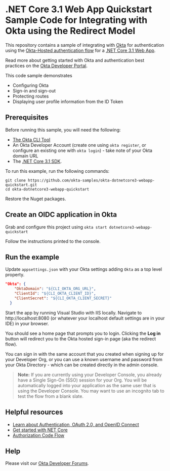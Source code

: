 # .NET Core 3.1 Web App Quickstart Sample Code for Integrating with Okta using the Redirect Model

This repository contains a sample of integrating with [Okta](https://www.okta.com/) for authentication using the [Okta-Hosted authentication flow](https://developer.okta.com/docs/concepts/redirect-vs-embedded/) for a [.NET Core 3.1 Web App](https://developer.okta.com/docs/guides/aspnetcore3/main/).

Read more about getting started with Okta and authentication best practices on the [Okta Developer Portal](https://developer.okta.com).

This code sample demonstrates
* Configuring Okta
* Sign-in and sign-out
* Protecting routes
* Displaying user profile information from the ID Token

## Prerequisites

Before running this sample, you will need the following:

* [The Okta CLI Tool](https://github.com/okta/okta-cli#installation)
* An Okta Developer Account (create one using `okta register`, or configure an existing one with `okta login`) - take note of your Okta domain URL
* The [.NET Core 3.1 SDK](https://dotnet.microsoft.com/en-us/download/dotnet/3.1).

To run this example, run the following commands:

```shell
git clone https://github.com/okta-samples/okta-dotnetcore3-webapp-quickstart.git
cd okta-dotnetcore3-webapp-quickstart
```

Restore the Nuget packages.

## Create an OIDC application in Okta

Grab and configure this project using `okta start dotnetcore3-webapp-quickstart`

Follow the instructions printed to the console.

## Run the example

Update `appsettings.json` with your Okta settings adding `Okta` as a top level property.

```json
"Okta": {
    "OktaDomain": "${CLI_OKTA_ORG_URL}",
    "ClientId": "${CLI_OKTA_CLIENT_ID}",
    "ClientSecret": "${CLI_OKTA_CLIENT_SECRET}"
  }
```

Start the app by running Visual Studio with IIS locally. Navigate to http://localhost:8080 (or whatever your localhost default settings are in your IDE) in your browser.

You should see a home page that prompts you to login. Clicking the **Log in** button will redirect you to the Okta hosted sign-in page (aka the redirect flow).

You can sign in with the same account that you created when signing up for your Developer Org, or you can use a known username and password from your Okta Directory - which can be created directly in the admin console.

> **Note:** If you are currently using your Developer Console, you already have a Single Sign-On (SSO) session for your Org.  You will be automatically logged into your application as the same user that is using the Developer Console.  You may want to use an incognito tab to test the flow from a blank slate.

## Helpful resources

* [Learn about Authentication, OAuth 2.0, and OpenID Connect](https://developer.okta.com/docs/concepts/)
* [Get started with NET Core](https://docs.microsoft.com/en-us/dotnet/core/get-started)
* [Authorization Code Flow](https://developer.okta.com/authentication-guide/implementing-authentication/auth-code)

## Help

Please visit our [Okta Developer Forums](https://devforum.okta.com/).
